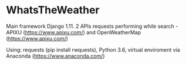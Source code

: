 # WhatsTheWeather

Main framework Django 1.11. 2 APIs requests performing while search - APIXU (https://www.apixu.com/) and OpenWeatherMap (https://www.apixu.com/)  
  
  Using: requests (pip install rwquests), Python 3.6, virtual enviroment via Anaconda (https://www.anaconda.com/) 
